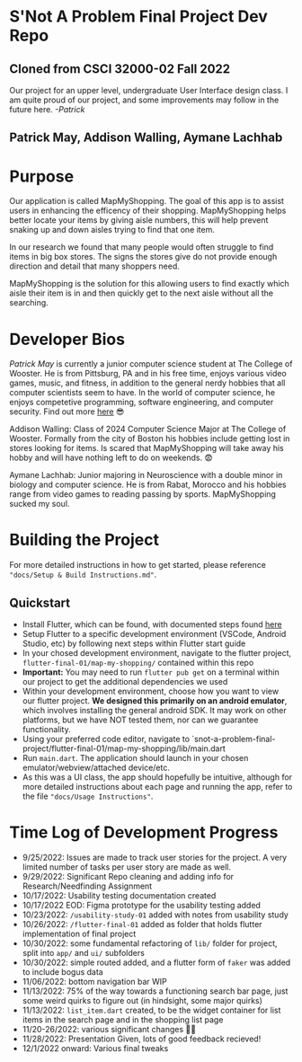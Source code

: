 # S'Not A Problem Final Project Dev Repo 
## Cloned from CSCI 32000-02 Fall 2022
Our project for an upper level, undergraduate User Interface design class. I am quite proud of our project, and some improvements may follow in the future here. *-Patrick*

## Patrick May, Addison Walling, Aymane Lachhab

<!-- Welcome to our final project repo! We are the developers for the **Inevitable Solutions** team. We are creating a way to optimize and condense shopping in-person at a big box store. Log here to track our (descent) into madness: -->

# Purpose
Our application is called MapMyShopping. The goal of this app is to assist users in enhancing the efficency of their shopping. MapMyShopping helps better locate your items by giving aisle numbers, this will help prevent snaking up and down aisles trying to find that one item. 

In our research we found that many people would often struggle to find items in big box stores. The signs the stores give do not provide enough direction and detail that many shoppers need. 

MapMyShopping is the solution for this allowing users to find exactly which aisle their item is in and then quickly get to the next aisle without all the searching.

# Developer Bios
*Patrick May* is currently a junior computer science student at The College of Wooster. He is from Pittsburg, PA and in his free time, enjoys various video games, music, and fitness, in addition to the general nerdy hobbies that all computer scientists seem to have. In the world of computer science, he enjoys competetive programming, software engineering, and computer security. Find out more [here](https://github.com/patrick-may) 😎

Addison Walling: Class of 2024 Computer Science Major at The College of Wooster. Formally from the city of Boston his hobbies include getting lost in stores looking for items. Is scared that MapMyShopping will take away his hobby and will have nothing left to do on weekends. 😨

Aymane Lachhab: Junior majoring in Neuroscience with a double minor in biology and computer science. He is from Rabat, Morocco and his hobbies range from video games to reading passing by sports. MapMyShopping sucked my soul.

# Building the Project

For more detailed instructions in how to get started, please reference `"docs/Setup & Build Instructions.md"`.

## Quickstart 
- Install Flutter, which can be found, with documented steps found [here](https://docs.flutter.dev/get-started/install)
- Setup Flutter to a specific development environment (VSCode, Android Studio, etc) by following next steps within Flutter start guide
- In your chosed development environment, navigate to the flutter project, `flutter-final-01/map-my-shopping/` contained within this repo
- **Important:** You may need to run `flutter pub get` on a terminal within our project to get the additional dependencies we used
- Within your development environment, choose how you want to view our flutter project. **We designed this primarily on an android emulator**, which involves installing the general android SDK. It may work on other platforms, but we have NOT tested them, nor can we guarantee functionality.
- Using your preferred code editor, navigate to `snot-a-problem-final-project/flutter-final-01/map-my-shopping/lib/main.dart
- Run `main.dart`. The application should launch in your chosen emulator/webview/attached device/etc.
- As this was a UI class, the app should hopefully be intuitive, although for more detailed instructions about each page and running the app, refer to the file `"docs/Usage Instructions"`.


# Time Log of Development Progress
- 9/25/2022: Issues are made to track user stories for the project. A very limited number of tasks per user story are made as well.
- 9/29/2022: Significant Repo cleaning and adding info for Research/Needfinding Assignment
- 10/17/2022: Usability testing documentation created
- 10/17/2022 EOD: Figma prototype for the usability testing added
- 10/23/2022: `/usability-study-01` added with notes from usability study
- 10/26/2022: `/flutter-final-01` added as folder that holds flutter implementation of final project
- 10/30/2022: some fundamental refactoring of `lib/` folder for project, split into `app/` and `ui/` subfolders
- 10/30/2022: simple routed added, and a flutter form of `faker` was added to include bogus data
- 11/06/2022: bottom navigation bar WIP
- 11/13/2022: 75% of the way towards a functioning search bar page, just some weird quirks to figure out (in hindsight, some major quirks)
- 11/13/2022: `list_item.dart` created, to be the widget container for list items in the search page and in the shopping list page
- 11/20-26/2022: various significant changes 🤷‍♂️
- 11/28/2022: Presentation Given, lots of good feedback recieved!
- 12/1/2022 onward: Various final tweaks